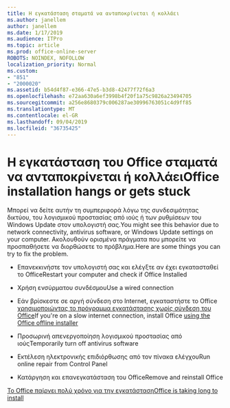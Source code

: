 ```yaml
---
title: Η εγκατάσταση σταματά να ανταποκρίνεται ή κολλάει
ms.author: janellem
author: janellem
ms.date: 1/17/2019
ms.audience: ITPro
ms.topic: article
ms.prod: office-online-server
ROBOTS: NOINDEX, NOFOLLOW
localization_priority: Normal
ms.custom:
- "851"
- "2000020"
ms.assetid: b54d4f87-e366-47e5-b3d8-42477f72f6a3
ms.openlocfilehash: e72aa630a6ef3998b4f20f1a75c9826a23494705
ms.sourcegitcommit: a256e8680379c006287ae30996763051c4d9ff85
ms.translationtype: MT
ms.contentlocale: el-GR
ms.lasthandoff: 09/04/2019
ms.locfileid: "36735425"
---
```

# <a name="office-installation-hangs-or-gets-stuck"></a><span data-ttu-id="cb454-102">Η εγκατάσταση του Office σταματά να ανταποκρίνεται ή κολλάει</span><span class="sxs-lookup"><span data-stu-id="cb454-102">Office installation hangs or gets stuck</span></span>

<span data-ttu-id="cb454-103">Μπορεί να δείτε αυτήν τη συμπεριφορά λόγω της συνδεσιμότητας δικτύου, του λογισμικού προστασίας από ιούς ή των ρυθμίσεων του Windows Update στον υπολογιστή σας.</span><span class="sxs-lookup"><span data-stu-id="cb454-103">You might see this behavior due to network connectivity, antivirus software, or Windows Update settings on your computer.</span></span> <span data-ttu-id="cb454-104">Ακολουθούν ορισμένα πράγματα που μπορείτε να προσπαθήσετε να διορθώσετε το πρόβλημα.</span><span class="sxs-lookup"><span data-stu-id="cb454-104">Here are some things you can try to fix the problem.</span></span>
  
- <span data-ttu-id="cb454-105">Επανεκκινήστε τον υπολογιστή σας και ελέγξτε αν έχει εγκατασταθεί το Office</span><span class="sxs-lookup"><span data-stu-id="cb454-105">Restart your computer and check if Office Installed</span></span>

- <span data-ttu-id="cb454-106">Χρήση ενσύρματου συνδέσμου</span><span class="sxs-lookup"><span data-stu-id="cb454-106">Use a wired connection</span></span>

- <span data-ttu-id="cb454-107">Εάν βρίσκεστε σε αργή σύνδεση στο Internet, εγκαταστήστε το Office [χρησιμοποιώντας το πρόγραμμα εγκατάστασης χωρίς σύνδεση του Office](https://support.office.com/article/f0a85fe7-118f-41cb-a791-d59cef96ad1c?wt.mc_id=Alchemy_ClientDIA)</span><span class="sxs-lookup"><span data-stu-id="cb454-107">If you're on a slow internet connection, install Office [using the Office offline installer](https://support.office.com/article/f0a85fe7-118f-41cb-a791-d59cef96ad1c?wt.mc_id=Alchemy_ClientDIA)</span></span>

- <span data-ttu-id="cb454-108">Προσωρινή απενεργοποίηση λογισμικού προστασίας από ιούς</span><span class="sxs-lookup"><span data-stu-id="cb454-108">Temporarily turn off antivirus software</span></span>

- <span data-ttu-id="cb454-109">Εκτέλεση ηλεκτρονικής επιδιόρθωσης από τον πίνακα ελέγχου</span><span class="sxs-lookup"><span data-stu-id="cb454-109">Run online repair from Control Panel</span></span>

- <span data-ttu-id="cb454-110">Κατάργηση και επανεγκατάσταση του Office</span><span class="sxs-lookup"><span data-stu-id="cb454-110">Remove and reinstall Office</span></span>

[<span data-ttu-id="cb454-111">Το Office παίρνει πολύ χρόνο για την εγκατάσταση</span><span class="sxs-lookup"><span data-stu-id="cb454-111">Office is taking long to install</span></span>](https://support.office.com/article/0f09f357-3fef-42a6-b8aa-cef4c6c44bdf?wt.mc_id=Alchemy_ClientDIA)
  